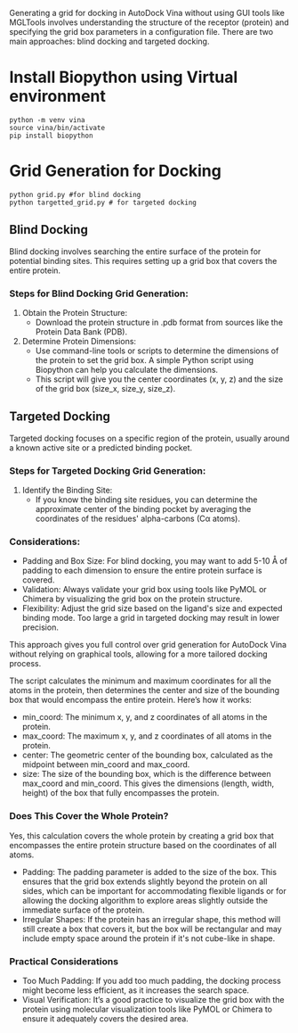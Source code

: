 Generating a grid for docking in AutoDock Vina without using GUI tools like MGLTools involves understanding the structure of the receptor (protein) and specifying the grid box parameters in a configuration file. There are two main approaches: blind docking and targeted docking.
# Install Biopython using Virtual environment

````
python -m venv vina  
source vina/bin/activate   
pip install biopython    
````

# Grid Generation for Docking

```
python grid.py #for blind docking
python targetted_grid.py # for targeted docking
```

## Blind Docking
Blind docking involves searching the entire surface of the protein for potential binding sites. This requires setting up a grid box that covers the entire protein.

### Steps for Blind Docking Grid Generation:

1. Obtain the Protein Structure:
    - Download the protein structure in .pdb format from sources like the Protein Data Bank (PDB).
2. Determine Protein Dimensions:
    - Use command-line tools or scripts to determine the dimensions of the protein to set the grid box. A simple Python script using Biopython can help you calculate the dimensions.
    - This script will give you the center coordinates (x, y, z) and the size of the grid box (size_x, size_y, size_z).

## Targeted Docking
Targeted docking focuses on a specific region of the protein, usually around a known active site or a predicted binding pocket.

### Steps for Targeted Docking Grid Generation:

1. Identify the Binding Site:
    - If you know the binding site residues, you can determine the approximate center of the binding pocket by averaging the coordinates of the residues' alpha-carbons (Cα atoms).

### Considerations:
- Padding and Box Size: For blind docking, you may want to add 5-10 Å of padding to each dimension to ensure the entire protein surface is covered.
- Validation: Always validate your grid box using tools like PyMOL or Chimera by visualizing the grid box on the protein structure.
- Flexibility: Adjust the grid size based on the ligand's size and expected binding mode. Too large a grid in targeted docking may result in lower precision.

This approach gives you full control over grid generation for AutoDock Vina without relying on graphical tools, allowing for a more tailored docking process.

The script calculates the minimum and maximum coordinates for all the atoms in the protein, then determines the center and size of the bounding box that would encompass the entire protein. Here’s how it works:

- min_coord: The minimum x, y, and z coordinates of all atoms in the protein.
- max_coord: The maximum x, y, and z coordinates of all atoms in the protein.
- center: The geometric center of the bounding box, calculated as the midpoint between min_coord and max_coord.
- size: The size of the bounding box, which is the difference between max_coord and min_coord. This gives the dimensions (length, width, height) of the box that fully encompasses the protein.

### Does This Cover the Whole Protein?
Yes, this calculation covers the whole protein by creating a grid box that encompasses the entire protein structure based on the coordinates of all atoms. 

- Padding: The padding parameter is added to the size of the box. This ensures that the grid box extends slightly beyond the protein on all sides, which can be important for accommodating flexible ligands or for allowing the docking algorithm to explore areas slightly outside the immediate surface of the protein.
- Irregular Shapes: If the protein has an irregular shape, this method will still create a box that covers it, but the box will be rectangular and may include empty space around the protein if it's not cube-like in shape.

### Practical Considerations
- Too Much Padding: If you add too much padding, the docking process might become less efficient, as it increases the search space.
- Visual Verification: It’s a good practice to visualize the grid box with the protein using molecular visualization tools like PyMOL or Chimera to ensure it adequately covers the desired area.
